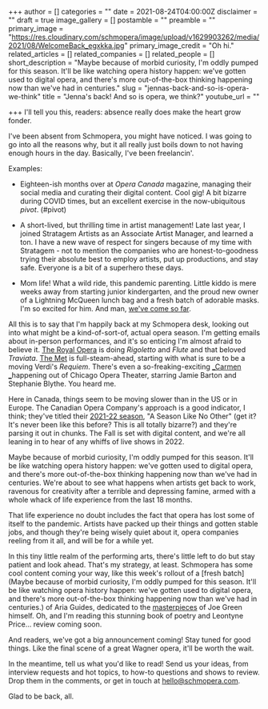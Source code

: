+++
author = []
categories = ""
date = 2021-08-24T04:00:00Z
disclaimer = ""
draft = true
image_gallery = []
postamble = ""
preamble = ""
primary_image = "https://res.cloudinary.com/schmopera/image/upload/v1629903262/media/2021/08/WelcomeBack_egxkka.jpg"
primary_image_credit = "Oh hi."
related_articles = []
related_companies = []
related_people = []
short_description = "Maybe because of morbid curiosity, I'm oddly pumped for this season. It'll be like watching opera history happen: we've gotten used to digital opera, and there's more out-of-the-box thinking happening now than we've had in centuries."
slug = "jennas-back-and-so-is-opera-we-think"
title = "Jenna's back! And so is opera, we think?"
youtube_url = ""

+++
I'll tell you this, readers: absence really does make the heart grow fonder.

I've been absent from Schmopera, you might have noticed. I was going to go into all the reasons why, but it all really just boils down to not having enough hours in the day. Basically, I've been freelancin'.

Examples:

* Eighteen-ish months over at _Opera Canada_ magazine, managing their social media and curating their digital content. Cool gig! A bit bizarre during COVID times, but an excellent exercise in the now-ubiquitous _pivot_. (#pivot)


* A short-lived, but thrilling time in artist management! Late last year, I joined Stratagem Artists as an Associate Artist Manager, and learned a ton. I have a new wave of respect for singers because of my time with Stratagem - not to mention the companies who are honest-to-goodness trying their absolute best to employ artists, put up productions, and stay safe. Everyone is a bit of a superhero these days.
* Mom life! What a wild ride, this pandemic parenting. Little kiddo is mere weeks away from starting junior kindergarten, and the proud new owner of a Lightning McQueen lunch bag and a fresh batch of adorable masks. I'm so excited for him. And man, [we've come so far](https://www.facebook.com/235018263337389/photos/pb.100063763651757.-2207520000../855167714655771/?type=3).

All this is to say that I'm happily back at my Schmopera desk, looking out into what might be a kind-of-sort-of, actual opera season. I'm getting emails about in-person performances, and it's so enticing I'm almost afraid to believe it. [The Royal Opera](https://www.roh.org.uk/tickets-and-events) is doing _Rigoletto_ and _Flute_ and that beloved _Traviata_. [The Met](https://www.metopera.org/season/2021-22-season/) is full-steam-ahead, starting with what is sure to be a moving Verdi's _Requiem_. There's even a so-freaking-exciting [_Carmen _](https://chicagooperatheater.org/season/carmen)happening out of Chicago Opera Theater, starring Jamie Barton and Stephanie Blythe. You heard me.

Here in Canada, things seem to be moving slower than in the US or in Europe. The Canadian Opera Company's approach is a good indicator, I think; they've titled their [2021-22 season](https://www.coc.ca/2122), "A Season Like No Other" (get it? It's never been like this before? This is all totally bizarre?) and they're parsing it out in chunks. The Fall is set with digital content, and we're all leaning in to hear of any whiffs of live shows in 2022.

Maybe because of morbid curiosity, I'm oddly pumped for this season. It'll be like watching opera history happen: we've gotten used to digital opera, and there's more out-of-the-box thinking happening now than we've had in centuries. We're about to see what happens when artists get back to work, ravenous for creativity after a terrible and depressing famine, armed with a whole whack of life experience from the last 18 months. 

That life experience no doubt includes the fact that opera has lost some of itself to the pandemic. Artists have packed up their things and gotten stable jobs, and though they're being wisely quiet about it, opera companies reeling from it all, and will be for a while yet.

In this tiny little realm of the performing arts, there's little left to do but stay patient and look ahead. That's my strategy, at least. Schmopera has some cool content coming your way, like this week's rollout of a [fresh batch](Maybe because of morbid curiosity, I'm oddly pumped for this season. It'll be like watching opera history happen: we've gotten used to digital opera, and there's more out-of-the-box thinking happening now than we've had in centuries.) of Aria Guides, dedicated to the [masterpieces](https://www.schmopera.com/aria-guides-pace-pace-mio-dio/) of Joe Green himself. Oh, and I'm reading this stunning book of poetry and Leontyne Price... review coming soon.

And readers, we've got a big announcement coming! Stay tuned for good things. Like the final scene of a great Wagner opera, it'll be worth the wait.

In the meantime, tell us what you'd like to read! Send us your ideas, from interview requests and hot topics, to how-to questions and shows to review. Drop them in the comments, or get in touch at [hello@schmopera.com](mailto:hello@schmopera.com).

Glad to be back, all.